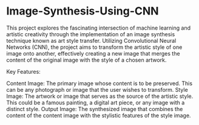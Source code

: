 # Image-Synthesis-Using-CNN
This project explores the fascinating intersection of machine learning and artistic creativity through the implementation of an image synthesis technique known as art style transfer. Utilizing Convolutional Neural Networks (CNN), the project aims to transform the artistic style of one image onto another, effectively creating a new image that merges the content of the original image with the style of a chosen artwork.

Key Features:

Content Image: The primary image whose content is to be preserved. This can be any photograph or image that the user wishes to transform.
Style Image: The artwork or image that serves as the source of the artistic style. This could be a famous painting, a digital art piece, or any image with a distinct style.
Output Image: The synthesized image that combines the content of the content image with the stylistic features of the style image.
